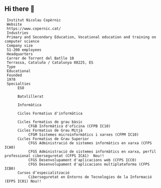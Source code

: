 ## Hi there 👋

<!--

**Here are some ideas to get you started:**

🙋‍♀️ A short introduction - what is your organization all about?
🌈 Contribution guidelines - how can the community get involved?
👩‍💻 Useful resources - where can the community find your docs? Is there anything else the community should know?
🍿 Fun facts - what does your team eat for breakfast?
🧙 Remember, you can do mighty things with the power of [Markdown](https://docs.github.com/github/writing-on-github/getting-started-with-writing-and-formatting-on-github/basic-writing-and-formatting-syntax)
-->
     
     Institut Nicolau Copèrnic     
     Website
     https://www.copernic.cat/
     Industries
     Primary and Secondary Education, Vocational education and training on computer science
     Company size
     51-200 employees
     Headquarters
     Carrer de Torrent del Batlle 10
     Terrassa, Cataluña / Catalunya 08225, ES
     Type
     Educational
     Founded
     1978
     Specialties
          ESO
          
          Batxlillerat

          Informàtica
          
          Cicles Formatius d'informàtica

          Cicles formatius de grau bàsic
               CFGB Informàtica d'oficina (CFPB IC10)
          Cicles Formatius de Grau Mitjà
               CFGM Sistemes microinformàtics i xarxes (CFPM IC10)
          Cicles Formatius de Grau Superior
               CFGS Administració de sistemes informàtics en xarxa (CFPS ICA0)
               CFGS Administració de sistemes informàtics en xarxa, perfil professional ciberseguretat (CFPS ICA1)  Nou!! 
               CFGS Desenvolupament d'aplicacions web (CFPS ICC0)
               CFGS Desenvolupament d'aplicacions multiplataforma (CFPS ICB0)               
          Cursos d’especialització
               Ciberseguretat en Entorns de Tecnologies de la Informació (EFPS IC01) Nou!!

